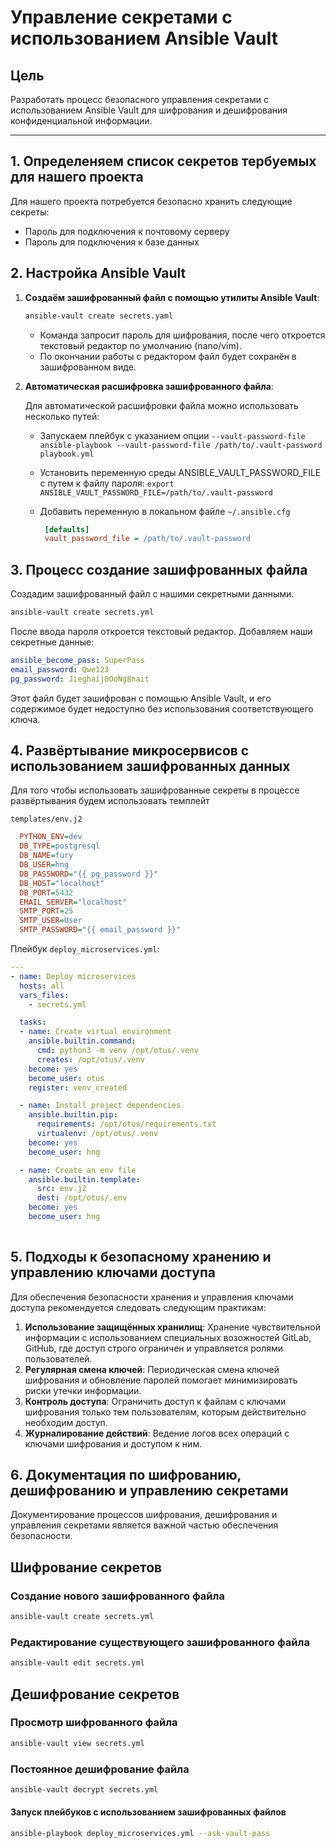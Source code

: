 # Управление секретами с использованием Ansible Vault

## Цель

Разработать процесс безопасного управления секретами с использованием Ansible Vault для шифрования и дешифрования конфиденциальной информации.

---

## 1. Определеняем список секретов тербуемых для нашего проекта

Для нашего проекта потребуется безопасно хранить следующие секреты:

- Пароль для подключения к почтовому серверу
- Пароль для подключения к базе данных

## 2. Настройка Ansible Vault

1. **Создаём зашифрованный файл с помощью утилиты Ansible Vault**:

   ```bash
   ansible-vault create secrets.yaml
   ```

    - Команда запросит пароль для шифрования, после чего откроется текстовый редактор по умолчанию (nano/vim).
    - По окончании работы с редактором файл будет сохранён в зашифрованном виде.

2. **Автоматическая расшифровка зашифрованного файла**:

   Для автоматической расшифровки файла можно использовать несколько путей:
   - Запускаем плейбук с указанием опции ```--vault-password-file```
    ```ansible-playbook --vault-password-file /path/to/.vault-password playbook.yml```
   - Установить переменную среды ANSIBLE_VAULT_PASSWORD_FILE с путем к файлу пароля:
    ```export ANSIBLE_VAULT_PASSWORD_FILE=/path/to/.vault-password```
   - Добавить переменную в локальном файле ```~/.ansible.cfg```

     ```ini
      [defaults]
      vault_password_file = /path/to/.vault-password
     ```

## 3. Процесс создание зашифрованных файла

Создадим зашифрованный файл с нашими секретными данными.

```bash
ansible-vault create secrets.yml
```
После ввода пароля откроется текстовый редактор. Добавляем наши секретные данные:

```yaml
ansible_become_pass: SuperPass
email_password: Qwe123
pg_password: Jieghaij0OoNg8nait
```

Этот файл будет зашифрован с помощью Ansible Vault, и его содержимое будет недоступно без использования соответствующего ключа.

## 4. Развёртывание микросервисов с использованием зашифрованных данных

Для того чтобы использовать зашифрованные секреты в процессе развёртывания будем использовать темплейт

`templates/env.j2`

```ini
  PYTHON_ENV=dev
  DB_TYPE=postgresql
  DB_NAME=fury
  DB_USER=hng
  DB_PASSWORD="{{ pg_password }}"
  DB_HOST="localhost"
  DB_PORT=5432
  EMAIL_SERVER="localhost"
  SMTP_PORT=25
  SMTP_USER=User
  SMTP_PASSWORD="{{ email_password }}"
```

Плейбук `deploy_microservices.yml`:

```yaml
---
- name: Deploy microservices
  hosts: all
  vars_files:
    - secrets.yml

  tasks:
  - name: Create virtual environment
    ansible.builtin.command:
      cmd: python3 -m venv /opt/otus/.venv
      creates: /opt/otus/.venv
    become: yes
    become_user: otus
    register: venv_created

  - name: Install project dependencies
    ansible.builtin.pip:
      requirements: /opt/otus/requirements.txt
      virtualenv: /opt/otus/.venv
    become: yes
    become_user: hng

  - name: Create an env file
    ansible.builtin.template:
      src: env.j2
      dest: /opt/otus/.env
    become: yes
    become_user: hng
    
```

## 5. Подходы к безопасному хранению и управлению ключами доступа

Для обеспечения безопасности хранения и управления ключами доступа рекомендуется следовать следующим практикам:

1. **Использование защищённых хранилищ**: Хранение чувствительной информации с использованием специальных возожностей GitLab, GitHub, где доступ строго ограничен и управляется ролями пользователей.
2. **Регулярная смена ключей**: Периодическая смена ключей шифрования и обновление паролей помогает минимизировать риски утечки информации.
3. **Контроль доступа**: Ограничить доступ к файлам с ключами шифрования только тем пользователям, которым действительно необходим доступ.
4. **Журналирование действий**: Ведение логов всех операций с ключами шифрования и доступом к ним.

## 6. Документация по шифрованию, дешифрованию и управлению секретами

Документирование процессов шифрования, дешифрования и управления секретами является важной частью обеспечения безопасности.

## Шифрование секретов

### Создание нового зашифрованного файла

```bash
ansible-vault create secrets.yml
```

### Редактирование существующего зашифрованного файла

```bash
ansible-vault edit secrets.yml
```

## Дешифрование секретов

### Просмотр шифрованного файла

```bash
ansible-vault view secrets.yml
```

### Постоянное дешифрование файла

```bash
ansible-vault decrypt secrets.yml
```

#### Запуск плейбуков с использованием зашифрованных файлов

```bash
ansible-playbook deploy_microservices.yml --ask-vault-pass
```
